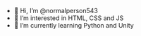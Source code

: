 - 👋 Hi, I’m @normalperson543
- 👀 I’m interested in HTML, CSS and JS
- 🌱 I’m currently learning Python and Unity

<!---
normalperson543/normalperson543 is a ✨ special ✨ repository because its `README.md` (this file) appears on your GitHub profile.
You can click the Preview link to take a look at your changes.
--->
